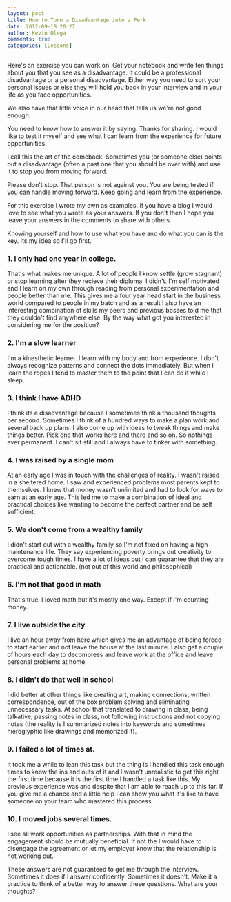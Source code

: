 ```yaml
---
layout: post
title: How to Turn a Disadvantage into a Perk
date: 2012-09-18 20:27
author: Kevin Olega
comments: true
categories: [Lessons]
---
```

Here's an exercise you can work on. Get your notebook and write ten things about you that you see as a disadvantage. It could be a professional disadvantage or a personal disadvantage. Either way you need to sort your personal issues or else they will hold you back in your interview and in your life as you face opportunities.

We also have that little voice in our head that tells us we're not good enough.

You need to know how to answer it by saying. Thanks for sharing. I would like to test it myself and see what I can learn from the experience for future opportunities.

I call this the art of the comeback. Sometimes you (or someone else) points out a disadvantage (often a past one that you should be over with) and use it to stop you from moving forward.

Please don't stop. That person is not against you. You are being tested if you can handle moving forward. Keep going and learn from the experience.

For this exercise I wrote my own as examples. If you have a blog I would love to see what you wrote as your answers. If you don't then I hope you leave your answers in the comments to share with others.

Knowing yourself and how to use what you have and do what you can is the key. Its my idea so I'll go first.

### 1. I only had one year in college. 

That's what makes me unique. A lot of people I know settle (grow stagnant) or stop learning after they recieve their diploma. I didn't. I'm self motivated and I learn on my own through reading from personal experimentation and people better than me. This gives me a four year head start in the business world compared to people in my batch and as a result I also have an interesting combination of skills my peers and previous bosses told me that they couldn't find anywhere else. By the way what got you interested in considering me for the position?

### 2. I'm a slow learner 

I'm a kinesthetic learner. I learn with my body and from experience. I don't always recognize patterns and connect the dots immediately. But when I learn the ropes I tend to master them to the point that I can do it while I sleep.

### 3. I think I have ADHD 

I think its a disadvantage because I sometimes think a thousand thoughts per second. Sometimes I think of a hundred ways to make a plan work and several back up plans. I also come up with ideas to tweak things and make things better. Pick one that works here and there and so on. So nothings ever permanent. I can't sit still and I always have to tinker with something.

### 4. I was raised by a single mom 

At an early age I was in touch with the challenges of reality. I wasn't raised in a sheltered home. I saw and experienced problems most parents kept to themselves. I knew that money wasn't unlimited and had to look for ways to earn at an early age. This led me to make a combination of ideal and practical choices like wanting to become the perfect partner and be self sufficient.

### 5. We don't come from a wealthy family 

I didn't start out with a wealthy family so I'm not fixed on having a high maintenance life. They say experiencing poverty brings out creativity to overcome tough times. I have a lot of ideas but I can guarantee that they are practical and actionable. (not out of this world and philosophical)

### 6. I'm not that good in math 

That's true. I loved math but it's mostly one way. Except if I'm counting money.

### 7. I live outside the city 

I live an hour away from here which gives me an advantage of being forced to start earlier and not leave the house at the last minute. I also get a couple of hours each day to decompress and leave work at the office and leave personal problems at home.

### 8. I didn't do that well in school 

I did better at other things like creating art, making connections, written correspondence, out of the box problem solving and eliminating unnecessary tasks. At school that translated to drawing in class, being talkative, passing notes in class, not following instructions and not copying notes (the reality is I summarized notes into keywords and sometimes hieroglyphic like drawings and memorized it).

### 9. I failed a lot of times at. <insert failure> 

It took me a while to lean this task but the thing is I handled this task enough times to know the ins and outs of it and I wasn't unrealistic to get this right the first time because it is the first time I handled a task like this. My previous experience was <insert totally unrelated task> and despite that I am able to reach up to this far.  If you give me a chance and a little help I can show you what it's like to have someone on your team who mastered this process.

### 10. I moved jobs several times. 

I see all work opportunities as partnerships. With that in mind the engagement should be mutually beneficial. If not the I would have to disengage the agreement or let my employer know that the relationship is not working out.

These answers are not guaranteed to get me through the interview. Sometimes it does if I answer confidently. Sometimes it doesn't. Make it a practice to think of a better way to answer these questions. What are your thoughts?
